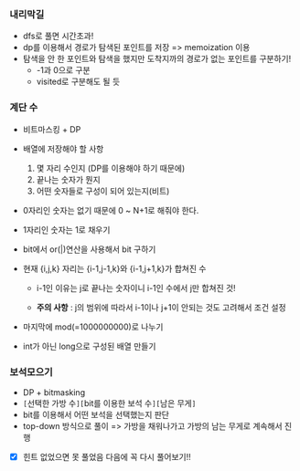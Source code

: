 ### 내리막길

- dfs로 풀면 시간초과!
- dp를 이용해서 경로가 탐색된 포인트를 저장 => memoization 이용
- 탐색을 안 한 포인트와 탐색을 했지만 도착지까의 경로가 없는 포인트를 구분하기!
  - -1과 0으로 구분
  - visited로 구분해도 될 듯



### 계단 수

- 비트마스킹 + DP

- 배열에 저장해야 할 사항

  1. 몇 자리 수인지 (DP를 이용해야 하기 때문에)
  2. 끝나는 숫자가 뭔지
  3. 어떤 숫자들로 구성이 되어 있는지(비트)

- 0자리인 숫자는 없기 때문에 0 ~ N+1로 해줘야 한다.

- 1자리인 숫자는 1로 채우기

- bit에서 or(|)연산을 사용해서 bit 구하기

- 현재 {i,j,k} 자리는 {i-1,j-1,k}와 {i-1,j+1,k}가 합쳐진 수

  - i-1인 이유는 j로 끝나는 숫자이니 i-1인 수에서 j만 합쳐진 것!

  - **주의 사항** : j의 범위에 따라서 i-1이나 j+1이 안되는 것도 고려해서 조건 설정

- 마지막에 mod(=1000000000)로 나누기

- int가 아닌 long으로 구성된 배열 만들기





### 보석모으기

- DP + bitmasking
- `[`선택한 가방 수`][`bit를 이용한 보석 수`][`남은 무게`]`
- bit를 이용해서 어떤 보석을 선택했는지 판단
- top-down 방식으로 풀이 => 가방을 채워나가고 가방의 남는 무게로 계속해서 진행

- [x] 힌트 없었으면 못 풀었음 다음에 꼭 다시 풀어보기!!